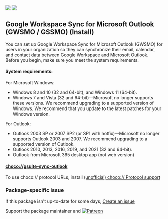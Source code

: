 [![](https://img.shields.io/chocolatey/v/gsuite-sync-outlook?color=green&label=gsuite-sync-outlook)](https://chocolatey.org/packages/gsuite-sync-outlook) [![](https://img.shields.io/chocolatey/dt/gsuite-sync-outlook)](https://chocolatey.org/packages/gsuite-sync-outlook)

## Google Workspace Sync for Microsoft Outlook (GWSMO / GSSMO) (Install)

You can set up Google Workspace Sync for Microsoft Outlook (GWSMO) for users in your organization so they can synchronize their email, calendar, and contact data between Google Workspace and Microsoft Outlook. Before you begin, make sure you meet the system requirements.

#### System requirements: 
For Microsoft Windows:

* Windows 8 and 10 (32 and 64-bit), and Windows 11 (64-bit).
* Windows 7 and Vista (32 and 64-bit)—Microsoft no longer supports these versions. We recommend upgrading to a supported version of Windows.
We recommend that you update to the latest patches for your Windows version. 

For Outlook:

* Outlook 2003 SP or 2007 SP2 (or SP1 with hotfix)—Microsoft no longer supports Outlook 2003 and 2007. We recommend upgrading to a supported version of Outlook.
* Outlook 2010, 2013, 2016, 2019, and 2021 (32 and 64-bit).
* Outlook from Microsoft 365 desktop app (not web version)

#### [choco://gsuite-sync-outlook](choco://gsuite-sync-outlook)
To use choco:// protocol URLs, install [(unofficial) choco:// Protocol support ](https://chocolatey.org/packages/choco-protocol-support)

### Package-specific issue
If this package isn't up-to-date for some days, [Create an issue](https://github.com/tunisiano187/Chocolatey-packages/issues/new/choose)

Support the package maintainer and [![Patreon](https://cdn.jsdelivr.net/gh/tunisiano187/Chocolatey-packages@d15c4e19c709e7148588d4523ffc6dd3cd3c7e5e/icons/patreon.png)](https://www.patreon.com/tunisiano)
